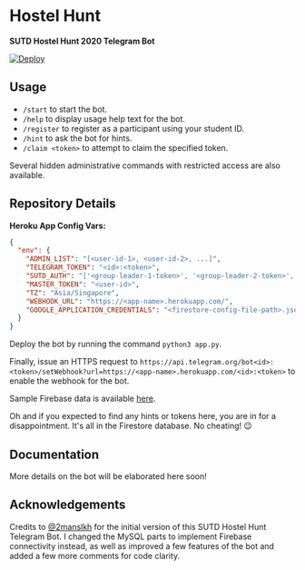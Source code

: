 # Hostel Hunt

**SUTD Hostel Hunt 2020 Telegram Bot**

[![Deploy](https://www.herokucdn.com/deploy/button.svg)](https://heroku.com/deploy?template=https://github.com/jamestiotio/hostelhunt)

## Usage

- `/start` to start the bot.
- `/help` to display usage help text for the bot.
- `/register` to register as a participant using your student ID.
- `/hint` to ask the bot for hints.
- `/claim <token>` to attempt to claim the specified token.

Several hidden administrative commands with restricted access are also available.

## Repository Details

**Heroku App Config Vars:**

``` json
{
  "env": {
    "ADMIN_LIST": "[<user-id-1>, <user-id-2>, ...]",
    "TELEGRAM_TOKEN": "<id>:<token>",
    "SUTD_AUTH": "['<group-leader-1-token>', '<group-leader-2-token>', ...]",
    "MASTER_TOKEN": "<user-id>",
    "TZ": "Asia/Singapore",
    "WEBHOOK_URL": "https://<app-name>.herokuapp.com/",
    "GOOGLE_APPLICATION_CREDENTIALS": "<firestore-config-file-path>.json"
  }
}
```

Deploy the bot by running the command `python3 app.py`.

Finally, issue an HTTPS request to `https://api.telegram.org/bot<id>:<token>/setWebhook?url=https://<app-name>.herokuapp.com/<id>:<token>` to enable the webhook for the bot.

Sample Firebase data is available [here](./sutd-hostel-hunt-bot.json).

Oh and if you expected to find any hints or tokens here, you are in for a disappointment. It's all in the Firestore database. No cheating! 😉

## Documentation

More details on the bot will be elaborated here soon!

## Acknowledgements

Credits to [@2manslkh](https://github.com/2manslkh) for the initial version of this SUTD Hostel Hunt Telegram Bot. I changed the MySQL parts to implement Firebase connectivity instead, as well as improved a few features of the bot and added a few more comments for code clarity.
